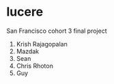 # lucere

San Francisco cohort 3 final project


1. Krish Rajagopalan
2. Mazdak
3. Sean
4. Chris Rhoton
5. Guy